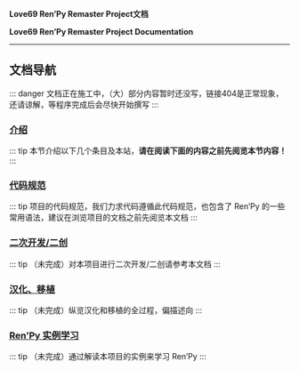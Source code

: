 **Love69 Ren’Py Remaster Project文档**

**Love69 Ren’Py Remaster Project Documentation**

------

## 文档导航

::: danger
文档正在施工中，（大）部分内容暂时还没写，链接404是正常现象，还请谅解，等程序完成后会尽快开始撰写
:::

### [介绍](/intro/)

::: tip
本节介绍以下几个条目及本站，**请在阅读下面的内容之前先阅览本节内容！**
:::

### [代码规范](/standard/)

::: tip
项目的代码规范，我们力求代码遵循此代码规范，也包含了 Ren’Py 的一些常用语法，建议在浏览项目的文档之前先阅览本文档
:::

### [二次开发/二创](/dev/)

::: tip
（未完成）对本项目进行二次开发/二创请参考本文档
:::

### [汉化、移植](/chinese-localization/)

::: tip
（未完成）纵览汉化和移植的全过程，偏描述向
:::

### [Ren’Py 实例学习](/renpy/)

::: tip
（未完成）通过解读本项目的实例来学习 Ren’Py 
:::
